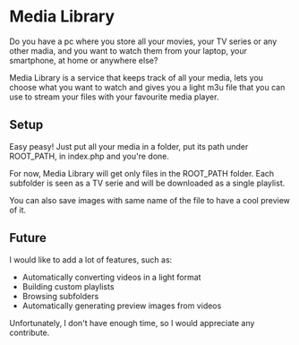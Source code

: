 Media Library
=============

Do you have a pc where you store all your movies, your TV series or any other
madia, and you want to watch them from your laptop, your smartphone, at home or
anywhere else?

Media Library is a service that keeps track of all your media, lets you choose
what you want to watch and gives you a light m3u file that you can use to
stream your files with your favourite media player.

Setup
-----

Easy peasy! Just put all your media in a folder, put its path under ROOT_PATH,
in index.php and you're done.

For now, Media Library will get only files in the ROOT_PATH folder. Each
subfolder is seen as a TV serie and will be downloaded as a single playlist.

You can also save images with same name of the file to have a cool preview of
it.

Future
------

I would like to add a lot of features, such as:

- Automatically converting videos in a light format
- Building custom playlists
- Browsing subfolders
- Automatically generating preview images from videos

Unfortunately, I don't have enough time, so I would appreciate any contribute.
